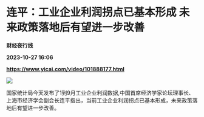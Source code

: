 # 连平：工业企业利润拐点已基本形成 未来政策落地后有望进一步改善
**财经夜行线**

**2023-10-27 16:06**

**https://www.yicai.com/video/101888177.html**

![](http://imgcdn.yicai.com/vms-new/2023/10/9e716ff6-3efe-4db8-8c3c-3472b6d277ff_qixW.jpg) 

国家统计局今天发布了1到9月工业企业利润数据,中国首席经济学家论坛理事长、上海市经济学会副会长连平指出，当前工业企业利润拐点已基本形成，未来政策落地后有望进一步改善。
